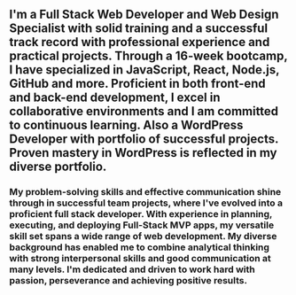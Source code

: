 ### <h2>I'm a Full Stack Web Developer and Web Design Specialist with solid training and a successful track record with professional experience and practical projects. Through a 16-week bootcamp, I have specialized in JavaScript, React, Node.js, GitHub and more. Proficient in both front-end and back-end development, I excel in collaborative environments and I am committed to continuous learning.  Also a WordPress Developer with portfolio of successful projects.  Proven mastery in WordPress is reflected in my diverse portfolio.</h2>

<h3>My problem-solving skills and effective communication shine through in successful team projects, where I've evolved into a proficient full stack developer. With experience in planning, executing, and deploying Full-Stack MVP apps, my versatile skill set spans a wide range of web development. My diverse background has enabled me to combine analytical thinking with strong interpersonal skills and good communication at many levels.  I'm dedicated and driven to work hard with passion, perseverance and achieving positive results.</h3>

<!--
**bvhadra/bvhadra** is a ✨ _special_ ✨ repository because its `README.md` (this file) appears on your GitHub profile.

Here are some ideas to get you started:

- 🔭 I’m currently working on ...
- 🌱 I’m currently learning ...
- 👯 I’m looking to collaborate on ...
- 🤔 I’m looking for help with ...
- 💬 Ask me about ...
- 📫 How to reach me: ...
- 😄 Pronouns: ...
- ⚡ Fun fact: ...
-->
